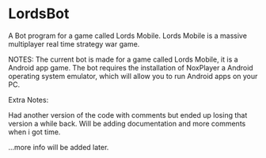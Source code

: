 # LordsBot
A Bot program for a game called Lords Mobile.
Lords Mobile is a massive multiplayer real time strategy war game.

NOTES:
The current bot is made for a game called Lords Mobile, it is a Android app game.
The bot requires the installation of NoxPlayer a Android operating system emulator, 
which will allow you to run Android apps on your PC.


Extra Notes:

Had another version of the code with comments but ended up losing that version a while back.
Will be adding documentation and more comments when i got time.

...more info will be added later.
